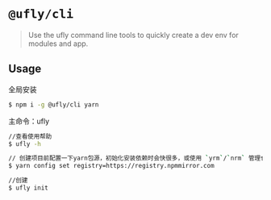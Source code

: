 # `@ufly/cli`

> Use the ufly command line tools to quickly create a dev env for modules and app.

## Usage
全局安装

```bash
$ npm i -g @ufly/cli yarn
```

主命令：ufly

```bash
//查看使用帮助
$ ufly -h

// 创建项目前配置一下yarn包源，初始化安装依赖时会快很多，或使用 `yrm`/`nrm` 管理仓库源
$ yarn config set registry=https://registry.npmmirror.com

//创建
$ ufly init
```
